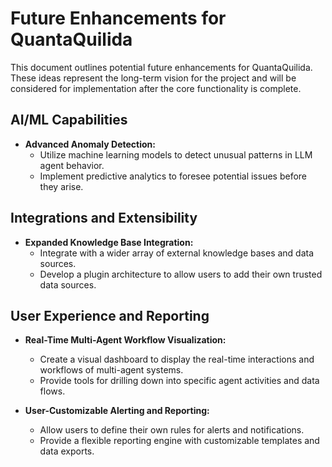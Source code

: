 # Future Enhancements for QuantaQuilida

This document outlines potential future enhancements for QuantaQuilida. These ideas represent the long-term vision for the project and will be considered for implementation after the core functionality is complete.

## AI/ML Capabilities
- **Advanced Anomaly Detection:**
  - Utilize machine learning models to detect unusual patterns in LLM agent behavior.
  - Implement predictive analytics to foresee potential issues before they arise.

## Integrations and Extensibility
- **Expanded Knowledge Base Integration:**
  - Integrate with a wider array of external knowledge bases and data sources.
  - Develop a plugin architecture to allow users to add their own trusted data sources.

## User Experience and Reporting
- **Real-Time Multi-Agent Workflow Visualization:**
  - Create a visual dashboard to display the real-time interactions and workflows of multi-agent systems.
  - Provide tools for drilling down into specific agent activities and data flows.

- **User-Customizable Alerting and Reporting:**
  - Allow users to define their own rules for alerts and notifications.
  - Provide a flexible reporting engine with customizable templates and data exports.
